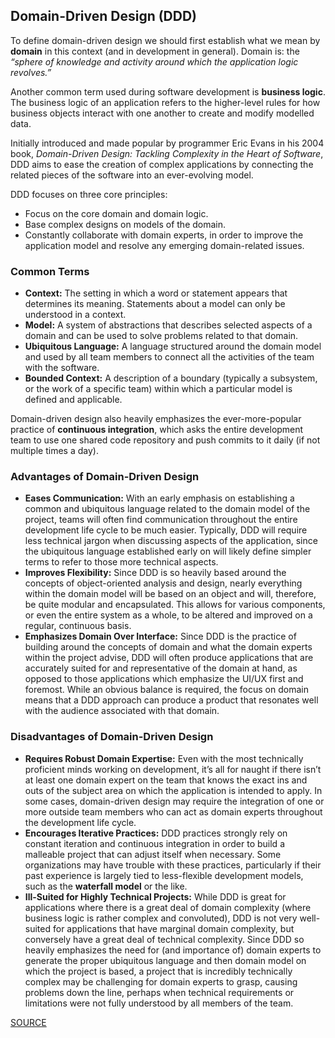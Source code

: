 ## Domain-Driven Design (DDD)
To define domain-driven design we should first establish what we mean by **domain** in this 
context (and in development in general). Domain is: the *“sphere of knowledge and activity 
around which the application logic revolves.”*

Another common term used during software development is **business logic**. The business logic of 
an application refers to the higher-level rules for how business objects interact with one another 
to create and modify modelled data.

Initially introduced and made popular by programmer Eric Evans in his 2004 book, *Domain-Driven Design: 
Tackling Complexity in the Heart of Software*, DDD aims to ease the creation of complex applications 
by connecting the related pieces of the software into an ever-evolving model. 

DDD focuses on three core principles:
- Focus on the core domain and domain logic.
- Base complex designs on models of the domain.
- Constantly collaborate with domain experts, in order to improve the application model and resolve any 
emerging domain-related issues.

### Common Terms
- **Context:** The setting in which a word or statement appears that determines its meaning. Statements about 
a model can only be understood in a context.
- **Model:** A system of abstractions that describes selected aspects of a domain and can be used to solve 
problems related to that domain.
- **Ubiquitous Language:** A language structured around the domain model and used by all team members to 
connect all the activities of the team with the software.
- **Bounded Context:** A description of a boundary (typically a subsystem, or the work of a specific team) 
within which a particular model is defined and applicable.

Domain-driven design also heavily emphasizes the ever-more-popular practice of **continuous integration**, which 
asks the entire development team to use one shared code repository and push commits to it daily (if not multiple 
times a day).

### Advantages of Domain-Driven Design
- **Eases Communication:** With an early emphasis on establishing a common and ubiquitous language related 
to the domain model of the project, teams will often find communication throughout the entire development 
life cycle to be much easier. Typically, DDD will require less technical jargon when discussing aspects of 
the application, since the ubiquitous language established early on will likely define simpler terms to 
refer to those more technical aspects.
- **Improves Flexibility:** Since DDD is so heavily based around the concepts of object-oriented analysis and 
design, nearly everything within the domain model will be based on an object and will, therefore, be quite 
modular and encapsulated. This allows for various components, or even the entire system as a whole, 
to be altered and improved on a regular, continuous basis.
- **Emphasizes Domain Over Interface:** Since DDD is the practice of building around the concepts of domain and 
what the domain experts within the project advise, DDD will often produce applications that are accurately 
suited for and representative of the domain at hand, as opposed to those applications which emphasize 
the UI/UX first and foremost. While an obvious balance is required, the focus on domain means that a 
DDD approach can produce a product that resonates well with the audience associated with that domain.

### Disadvantages of Domain-Driven Design
- **Requires Robust Domain Expertise:** Even with the most technically proficient minds working on development, 
it’s all for naught if there isn’t at least one domain expert on the team that knows the exact ins and outs of the 
subject area on which the application is intended to apply. In some cases, domain-driven design may require the 
integration of one or more outside team members who can act as domain experts throughout the development life cycle.
- **Encourages Iterative Practices:** DDD practices strongly rely on constant iteration and continuous integration 
in order to build a malleable project that can adjust itself when necessary. Some organizations may have trouble 
with these practices, particularly if their past experience is largely tied to less-flexible development models, 
such as the **waterfall model** or the like.
- **Ill-Suited for Highly Technical Projects:** While DDD is great for applications where there is a great deal 
of domain complexity (where business logic is rather complex and convoluted), DDD is not very well-suited for 
applications that have marginal domain complexity, but conversely have a great deal of technical complexity. 
Since DDD so heavily emphasizes the need for (and importance of) domain experts to generate the proper ubiquitous 
language and then domain model on which the project is based, a project that is incredibly technically complex may 
be challenging for domain experts to grasp, causing problems down the line, perhaps when technical requirements 
or limitations were not fully understood by all members of the team.

[SOURCE](https://airbrake.io/blog/software-design/domain-driven-design)
